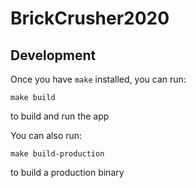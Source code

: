 # BrickCrusher2020

## Development

Once you have `make` installed,  you can run:

```
make build
```

to build and run the app

You can also run:

```
make build-production
```

to build a production binary